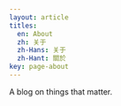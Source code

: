 ```yaml
---
layout: article
titles:
  en: About
  zh: 关于
  zh-Hans: 关于
  zh-Hant: 關於
key: page-about
---
```


A blog on things that matter. 


